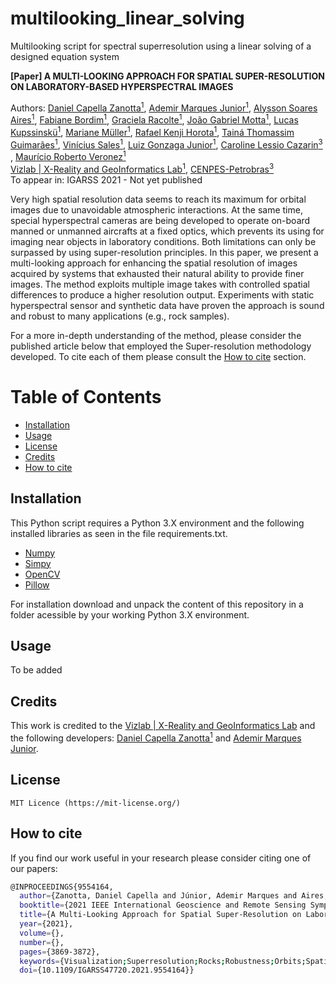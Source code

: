 # multilooking_linear_solving
Multilooking script for spectral superresolution using a linear solving of a designed equation system


**[Paper] A MULTI-LOOKING APPROACH FOR SPATIAL SUPER-RESOLUTION ON LABORATORY-BASED HYPERSPECTRAL IMAGES**

Authors: [Daniel Capella Zanotta<sup>1</sup>](https://www.researchgate.net/profile/Daniel-Zanotta),  [Ademir Marques Junior<sup>1</sup>](https://www.researchgate.net/profile/Ademir_Junior), [Alysson Soares Aires<sup>1</sup>](https://www.researchgate.net/profile/Alysson-Soares-Aires), [Fabiane Bordim<sup>1</sup>](https://www.researchgate.net/profile/Fabiane-Bordin), [Graciela Racolte<sup>1</sup>](), [João Gabriel Motta<sup>1</sup>](https://www.researchgate.net/profile/Joao-Motta), [Lucas Kupssinskü<sup>1</sup>](https://www.researchgate.net/profile/Lucas_Kupssinskue), [Mariane Müller<sup>1</sup>](https://www.researchgate.net/profile/Marianne_Muller), [Rafael Kenji Horota<sup>1</sup>](https://www.researchgate.net/profile/Rafael_Horota), [Tainá Thomassim Guimarães<sup>1</sup>](https://www.researchgate.net/profile/Taina-Guimaraes-2), [Vinícius Sales<sup>1</sup>](), 
[Luiz Gonzaga Junior<sup>1</sup>](https://www.researchgate.net/profile/Luiz_Gonzaga_da_Silveira_Jr), [Caroline Lessio Cazarin<sup>3</sup>](https://www.researchgate.net/profile/Caroline_Cazarin) , [Maurício Roberto Veronez<sup>1</sup>](https://www.researchgate.net/profile/Mauricio_Veronez)	
[Vizlab | X-Reality and GeoInformatics Lab<sup>1</sup>](http://vizlab.unisinos.br/), 
[CENPES-Petrobras<sup>3</sup>](https://petrobras.com.br/en/our-activities/technology-innovation/)  
To appear in: IGARSS 2021 - Not yet published

Very high spatial resolution data seems to reach its maximum for orbital images due to unavoidable atmospheric interactions. At the same time, special hyperspectral cameras are being developed to operate on-board manned or unmanned aircrafts at a fixed optics, which prevents its using for imaging near objects in laboratory conditions. Both limitations can only be surpassed by using super-resolution principles. In this paper, we present a multi-looking approach for enhancing the spatial resolution of images acquired by systems that exhausted their natural ability to provide finer images. The method exploits multiple image takes with controlled spatial differences to produce a higher resolution output. Experiments with static hyperspectral sensor and synthetic data have proven the approach is sound and robust to many applications (e.g., rock samples).

For a more in-depth understanding of the method, please consider the published article below that employed the Super-resolution methodology developed. To cite each of them please consult the [How to cite](#how-to-cite) section.


# Table of Contents

- [Installation](#installation)
- [Usage](#usage)
- [License](#license)
- [Credits](#credits)
- [How to cite](#how-to-cite)


## Installation

This Python script requires a Python 3.X environment and the following installed libraries as seen in the file requirements.txt.

- [Numpy](https://numpy.org/)
- [Simpy]()
- [OpenCV](https://pypi.org/project/opencv-python/)
- [Pillow]()


For installation download and unpack the content of this repository in a folder acessible by your working Python 3.X environment.


## Usage

To be added


## Credits	
This work is credited to the [Vizlab | X-Reality and GeoInformatics Lab](http://vizlab.unisinos.br/) and the following developers:	[Daniel Capella Zanotta<sup>1</sup>](https://www.researchgate.net/profile/Daniel-Zanotta) and [Ademir Marques Junior](https://www.researchgate.net/profile/Ademir_Junior).

## License

    MIT Licence (https://mit-license.org/)

## How to cite

If you find our work useful in your research please consider citing one of our papers:

```bash
@INPROCEEDINGS{9554164,
  author={Zanotta, Daniel Capella and Júnior, Ademir Marques and Aires, Alysson Soares and Bordin, Fabiane and Racolte, Graciela and Motta, João Gabriel and Kupssinskü, Lucas and Muller, Marianne and Horota, Rafael Kenji and Guimarães, Tainá Thomassin and Sales, Vinícius and Cazarin, Caroline Lessio and Gonzaga, Luiz and Veronez, Maurício Roberto},
  booktitle={2021 IEEE International Geoscience and Remote Sensing Symposium IGARSS}, 
  title={A Multi-Looking Approach for Spatial Super-Resolution on Laboratory-Based Hyperspectral Images}, 
  year={2021},
  volume={},
  number={},
  pages={3869-3872},
  keywords={Visualization;Superresolution;Rocks;Robustness;Orbits;Spatial resolution;Tuning;Hyperspectral data;spectral mixing;super-resolution;spatial enhancing},
  doi={10.1109/IGARSS47720.2021.9554164}}
```

